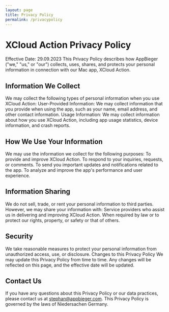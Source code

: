 ```yaml
---
layout: page
title: Privacy Policy
permalink: /privacypolicy 
---
```


# XCloud Action Privacy Policy

Effective Date: 29.09.2023
This Privacy Policy describes how AppBieger ("we," "us," or "our") collects, uses, shares, and protects your personal information in connection with our Mac app, XCloud Action.

## Information We Collect

We may collect the following types of personal information when you use XCloud Action:
User-Provided Information: We may collect information that you provide when using the app, such as your name, email address, and other contact information.
Usage Information: We may collect information about how you use XCloud Action, including app usage statistics, device information, and crash reports.
## How We Use Your Information
We may use the information we collect for the following purposes:
To provide and improve XCloud Action.
To respond to your inquiries, requests, or comments.
To send you important updates and notifications related to the app.
To analyze and improve the app's performance and user experience.

## Information Sharing

We do not sell, trade, or rent your personal information to third parties. However, we may share your information with:
Service providers who assist us in delivering and improving XCloud Action.
When required by law or to protect our rights, property, or safety or that of others.

## Security

We take reasonable measures to protect your personal information from unauthorized access, use, or disclosure.
Changes to this Privacy Policy
We may update this Privacy Policy from time to time. Any changes will be reflected on this page, and the effective date will be updated.

## Contact Us

If you have any questions about this Privacy Policy or our data practices, please contact us at <stephan@appbieger.com>.
This Privacy Policy is governed by the laws of Niedersachen Germany.

